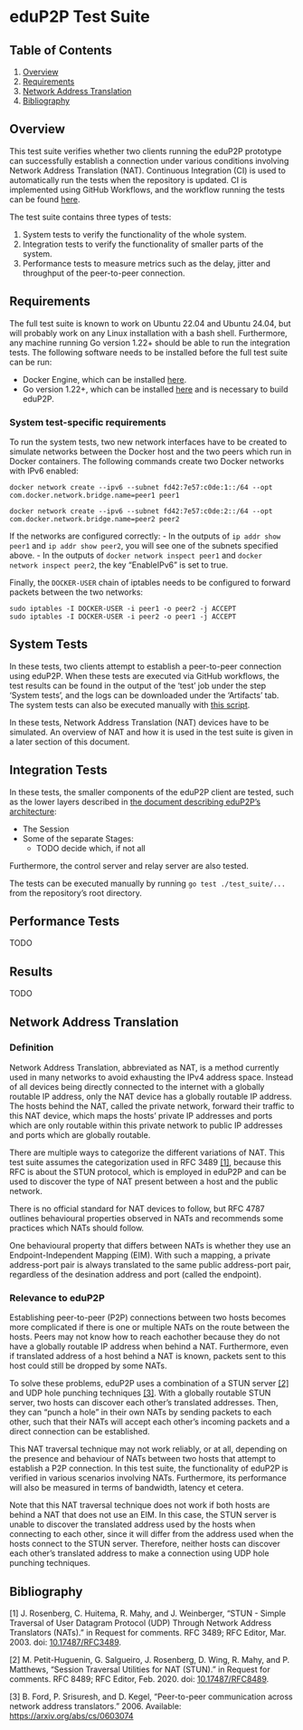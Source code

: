 # eduP2P Test Suite

## Table of Contents

1.  [Overview](#overview)
2.  [Requirements](#requirements)
3.  [Network Address Translation](#network-address-translation)
4.  [Bibliography](#bibliography)

## Overview

This test suite verifies whether two clients running the eduP2P
prototype can successfully establish a connection under various
conditions involving Network Address Translation (NAT). Continuous
Integration (CI) is used to automatically run the tests when the
repository is updated. CI is implemented using GitHub Workflows, and the
workflow running the tests can be found
[here](.github/workflows/go.yml).

The test suite contains three types of tests:

1.  System tests to verify the functionality of the whole system.
2.  Integration tests to verify the functionality of smaller parts of
    the system.
3.  Performance tests to measure metrics such as the delay, jitter and
    throughput of the peer-to-peer connection.

## Requirements

The full test suite is known to work on Ubuntu 22.04 and Ubuntu 24.04,
but will probably work on any Linux installation with a bash shell.
Furthermore, any machine running Go version 1.22+ should be able to run
the integration tests. The following software needs to be installed
before the full test suite can be run:

-   Docker Engine, which can be installed
    [here](https://docs.docker.com/engine/install/ubuntu/).
-   Go version 1.22+, which can be installed
    [here](https://go.dev/doc/install) and is necessary to build eduP2P.

### System test-specific requirements

To run the system tests, two new network interfaces have to be created
to simulate networks between the Docker host and the two peers which run
in Docker containers. The following commands create two Docker networks
with IPv6 enabled:

    docker network create --ipv6 --subnet fd42:7e57:c0de:1::/64 --opt com.docker.network.bridge.name=peer1 peer1

    docker network create --ipv6 --subnet fd42:7e57:c0de:2::/64 --opt com.docker.network.bridge.name=peer2 peer2

If the networks are configured correctly: - In the outputs of
`ip addr show peer1` and `ip addr show peer2`, you will see one of the
subnets specified above. - In the outputs of
`docker network inspect peer1` and `docker network inspect peer2`, the
key “EnableIPv6” is set to true.

Finally, the `DOCKER-USER` chain of iptables needs to be configured to
forward packets between the two networks:

    sudo iptables -I DOCKER-USER -i peer1 -o peer2 -j ACCEPT
    sudo iptables -I DOCKER-USER -i peer2 -o peer1 -j ACCEPT

## System Tests

In these tests, two clients attempt to establish a peer-to-peer
connection using eduP2P. When these tests are executed via GitHub
workflows, the test results can be found in the output of the ‘test’ job
under the step ‘System tests’, and the logs can be downloaded under the
‘Artifacts’ tab. The system tests can also be executed manually with
[this script](setup.sh).

In these tests, Network Address Translation (NAT) devices have to be
simulated. An overview of NAT and how it is used in the test suite is
given in a later section of this document.

## Integration Tests

In these tests, the smaller components of the eduP2P client are tested,
such as the lower layers described in [the document describing eduP2P’s
architecture](../ARCHITECTURE.md):

-   The Session
-   Some of the separate Stages:
    -   TODO decide which, if not all

Furthermore, the control server and relay server are also tested.

The tests can be executed manually by running `go test ./test_suite/...`
from the repository’s root directory.

## Performance Tests

TODO

## Results

TODO

## Network Address Translation <a name="nat"></a>

### Definition

Network Address Translation, abbreviated as NAT, is a method currently
used in many networks to avoid exhausting the IPv4 address space.
Instead of all devices being directly connected to the internet with a
globally routable IP address, only the NAT device has a globally
routable IP address. The hosts behind the NAT, called the private
network, forward their traffic to this NAT device, which maps the hosts’
private IP addresses and ports which are only routable within this
private network to public IP addresses and ports which are globally
routable.

There are multiple ways to categorize the different variations of NAT.
This test suite assumes the categorization used in RFC 3489
[\[1\]](#ref-rfc3489), because this RFC is about the STUN protocol,
which is employed in eduP2P and can be used to discover the type of NAT
present between a host and the public network.

There is no official standard for NAT devices to follow, but RFC 4787
outlines behavioural properties observed in NATs and recommends some
practices which NATs should follow.

One behavioural property that differs between NATs is whether they use
an Endpoint-Independent Mapping (EIM). With such a mapping, a private
address-port pair is always translated to the same public address-port
pair, regardless of the desination address and port (called the
endpoint).

### Relevance to eduP2P

Establishing peer-to-peer (P2P) connections between two hosts becomes
more complicated if there is one or multiple NATs on the route between
the hosts. Peers may not know how to reach eachother because they do not
have a globally routable IP address when behind a NAT. Furthermore, even
if translated address of a host behind a NAT is known, packets sent to
this host could still be dropped by some NATs.

To solve these problems, eduP2P uses a combination of a STUN server
[\[2\]](#ref-rfc8489) and UDP hole punching techniques
[\[3\]](#ref-ford2006). With a globally routable STUN server, two hosts
can discover each other’s translated addresses. Then, they can “punch a
hole” in their own NATs by sending packets to each other, such that
their NATs will accept each other’s incoming packets and a direct
connection can be established.

This NAT traversal technique may not work reliably, or at all, depending
on the presence and behaviour of NATs between two hosts that attempt to
establish a P2P connection. In this test suite, the functionality of
eduP2P is verified in various scenarios involving NATs. Furthermore, its
performance will also be measured in terms of bandwidth, latency et
cetera.

Note that this NAT traversal technique does not work if both hosts are
behind a NAT that does not use an EIM. In this case, the STUN server is
unable to discover the translated address used by the hosts when
connecting to each other, since it will differ from the address used
when the hosts connect to the STUN server. Therefore, neither hosts can
discover each other’s translated address to make a connection using UDP
hole punching techniques.

## Bibliography

<span class="csl-left-margin">\[1\]
</span><span class="csl-right-inline">J. Rosenberg, C. Huitema, R. Mahy,
and J. Weinberger, “<span class="nocase">STUN - Simple Traversal of User
Datagram Protocol (UDP) Through Network Address Translators
(NATs)</span>.” in Request for comments. RFC 3489; RFC Editor, Mar.
2003. doi: [10.17487/RFC3489](https://doi.org/10.17487/RFC3489).</span>

<span class="csl-left-margin">\[2\]
</span><span class="csl-right-inline">M. Petit-Huguenin, G. Salgueiro,
J. Rosenberg, D. Wing, R. Mahy, and P. Matthews,
“<span class="nocase">Session Traversal Utilities for NAT
(STUN)</span>.” in Request for comments. RFC 8489; RFC Editor, Feb.
2020. doi: [10.17487/RFC8489](https://doi.org/10.17487/RFC8489).</span>

<span class="csl-left-margin">\[3\]
</span><span class="csl-right-inline">B. Ford, P. Srisuresh, and D.
Kegel, “Peer-to-peer communication across network address translators.”
2006. Available: <https://arxiv.org/abs/cs/0603074></span>
